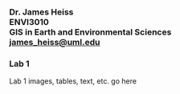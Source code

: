 ### Dr. James Heiss <br> ENVI3010 <br> GIS in Earth and Environmental Sciences <br> james_heiss@uml.edu
### Lab 1
Lab 1
images, tables, text, etc. go here
